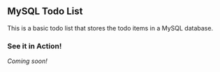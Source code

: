 ## MySQL Todo List

This is a basic todo list that stores the todo items in a MySQL database.

### See it in Action!
_Coming soon!_